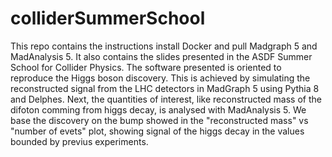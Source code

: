 # colliderSummerSchool
This repo contains the instructions install Docker and pull Madgraph 5 and MadAnalysis 5. It also contains the slides presented in the ASDF Summer School for Collider Physics. The software presented is oriented to reproduce the Higgs boson discovery. This is achieved by simulating the reconstructed signal from the LHC detectors in MadGraph 5 using Pythia 8 and Delphes. Next, the quantities of interest, like reconstructed mass of the difoton comming from higgs decay, is analysed with MadAnalysis 5. We base the discovery on the bump showed in the "reconstructed mass" vs "number of evets" plot, showing signal of the higgs decay in the values bounded by previus experiments.

